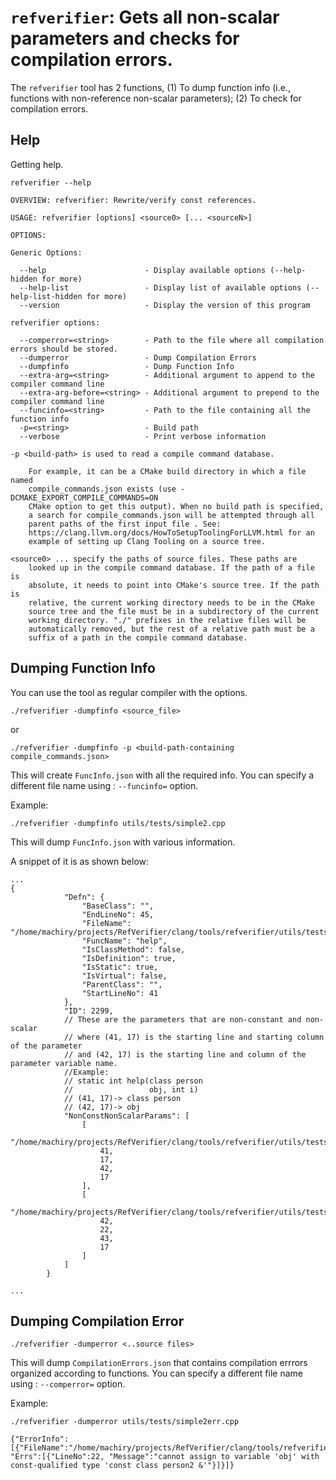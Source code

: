 
# `refverifier`: Gets all non-scalar parameters and checks for compilation errors.

The `refverifier` tool has 2 functions, (1) To dump function info (i.e., functions with non-reference non-scalar parameters); (2) To check for compilation errors.

## Help
Getting help.
```
refverifier --help 

OVERVIEW: refverifier: Rewrite/verify const references.

USAGE: refverifier [options] <source0> [... <sourceN>]

OPTIONS:

Generic Options:

  --help                      - Display available options (--help-hidden for more)
  --help-list                 - Display list of available options (--help-list-hidden for more)
  --version                   - Display the version of this program

refverifier options:

  --comperror=<string>        - Path to the file where all compilation errors should be stored.
  --dumperror                 - Dump Compilation Errors
  --dumpfinfo                 - Dump Function Info
  --extra-arg=<string>        - Additional argument to append to the compiler command line
  --extra-arg-before=<string> - Additional argument to prepend to the compiler command line
  --funcinfo=<string>         - Path to the file containing all the function info
  -p=<string>                 - Build path
  --verbose                   - Print verbose information

-p <build-path> is used to read a compile command database.

	For example, it can be a CMake build directory in which a file named
	compile_commands.json exists (use -DCMAKE_EXPORT_COMPILE_COMMANDS=ON
	CMake option to get this output). When no build path is specified,
	a search for compile_commands.json will be attempted through all
	parent paths of the first input file . See:
	https://clang.llvm.org/docs/HowToSetupToolingForLLVM.html for an
	example of setting up Clang Tooling on a source tree.

<source0> ... specify the paths of source files. These paths are
	looked up in the compile command database. If the path of a file is
	absolute, it needs to point into CMake's source tree. If the path is
	relative, the current working directory needs to be in the CMake
	source tree and the file must be in a subdirectory of the current
	working directory. "./" prefixes in the relative files will be
	automatically removed, but the rest of a relative path must be a
	suffix of a path in the compile command database.

```

## Dumping Function Info

You can use the tool as regular compiler with the options.

```
./refverifier -dumpfinfo <source_file>
```

or 

```
./refverifier -dumpfinfo -p <build-path-containing compile_commands.json>
```

This will create `FuncInfo.json` with all the required info. You can specify a different file name using : `--funcinfo=` option.

Example:

```
./refverifier -dumpfinfo utils/tests/simple2.cpp
```
This will dump `FuncInfo.json` with various information. 

A snippet of it is as shown below:

```
...
{
            "Defn": {
                "BaseClass": "",
                "EndLineNo": 45,
                "FileName": "/home/machiry/projects/RefVerifier/clang/tools/refverifier/utils/tests/simple2.cpp",
                "FuncName": "help",
                "IsClassMethod": false,
                "IsDefinition": true,
                "IsStatic": true,
                "IsVirtual": false,
                "ParentClass": "",
                "StartLineNo": 41
            },
            "ID": 2299,
            // These are the parameters that are non-constant and non-scalar
            // where (41, 17) is the starting line and starting column of the parameter
            // and (42, 17) is the starting line and column of the parameter variable name.
            //Example:
            // static int help(class person 
            //                 obj, int i)
            // (41, 17)-> class person 
            // (42, 17)-> obj
            "NonConstNonScalarParams": [
                [
                    "/home/machiry/projects/RefVerifier/clang/tools/refverifier/utils/tests/simple2.cpp",
                    41,
                    17,
                    42,
                    17
                ],
                [
                    "/home/machiry/projects/RefVerifier/clang/tools/refverifier/utils/tests/simple2.cpp",
                    42,
                    22,
                    43,
                    17
                ]
            ]
        }

...
```

## Dumping Compilation Error
```
./refverifier -dumperror <..source files>
```
This will dump `CompilationErrors.json` that contains compilation errrors organized according to functions.
You can specify a different file name using : `--comperror=` option.

Example:
```
./refverifier -dumperror utils/tests/simple2err.cpp

{"ErrorInfo":[{"FileName":"/home/machiry/projects/RefVerifier/clang/tools/refverifier/utils/tests/simple2err.cpp", "Errs":[{"LineNo":22, "Message":"cannot assign to variable 'obj' with const-qualified type 'const class person2 &'"}]}]}
```
